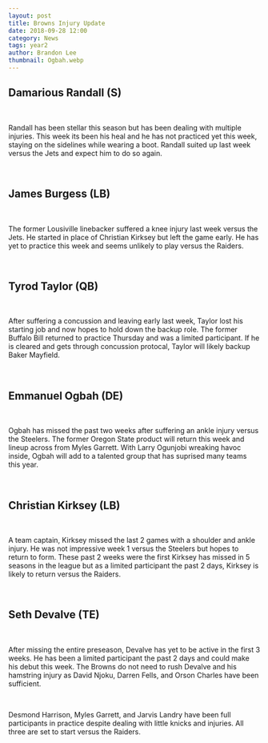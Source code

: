 ```yaml
---
layout: post
title: Browns Injury Update
date: 2018-09-28 12:00
category: News
tags: year2
author: Brandon Lee
thumbnail: Ogbah.webp
---
```





## Damarious Randall (S)

<br>

Randall has been stellar this season but has been dealing with multiple injuries. This week its been his heal and he has not practiced yet this week, staying on the sidelines while wearing a boot. Randall suited up last week versus the Jets and expect him to do so again.

<br>

## James Burgess (LB)

<br>

The former Lousiville linebacker suffered a knee injury last week versus the Jets. He started in place of Christian Kirksey but left the game early. He has yet to practice this week and seems unlikely to play versus the Raiders. 

<br>

## Tyrod Taylor (QB) 

<br>

After suffering a concussion and leaving early last week, Taylor lost his starting job and now hopes to hold down the backup role. The former Buffalo Bill returned to practice Thursday and was a limited participant. If he is cleared and gets through concussion protocal, Taylor will likely backup Baker Mayfield.

<br>

## Emmanuel Ogbah (DE)

<br>

Ogbah has missed the past two weeks after suffering an ankle injury versus the Steelers. The former Oregon State product will return this week and lineup across from Myles Garrett. With Larry Ogunjobi wreaking havoc inside, Ogbah will add to a talented group that has suprised many teams this year. 

<br>

## Christian Kirksey (LB)

<br>

A team captain, Kirksey missed the last 2 games with a shoulder and ankle injury. He was not impressive week 1 versus the Steelers but hopes to return to form. These past 2 weeks were the first Kirksey has missed in 5 seasons in the league but as a limited participant the past 2 days, Kirksey is likely to return versus the Raiders.

<br>

## Seth Devalve (TE)

<br>

After missing the entire preseason, Devalve has yet to be active in the first 3 weeks. He has been a limited participant the past 2 days and could make his debut this week. The Browns do not need to rush Devalve and his hamstring injury as David Njoku, Darren Fells, and Orson Charles have been sufficient.

<br>

Desmond Harrison, Myles Garrett, and Jarvis Landry have been full participants in practice despite dealing with little knicks and injuries. All three are set to start versus the Raiders.

